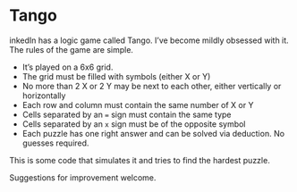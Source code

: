 # Tango

inkedIn has a logic game called Tango. I’ve become mildly obsessed with it. The rules of the game are simple.

- It’s played on a 6x6 grid.
- The grid must be filled with symbols (either X or Y)
- No more than 2 X or 2 Y may be next to each other, either vertically or horizontally
- Each row and column must contain the same number of X or Y
- Cells separated by an `=` sign must contain the same type
- Cells separated by an `x` sign must be of the opposite symbol
- Each puzzle has one right answer and can be solved via deduction. No guesses required.

This is some code that simulates it and tries to find the hardest puzzle.

Suggestions for improvement welcome.
